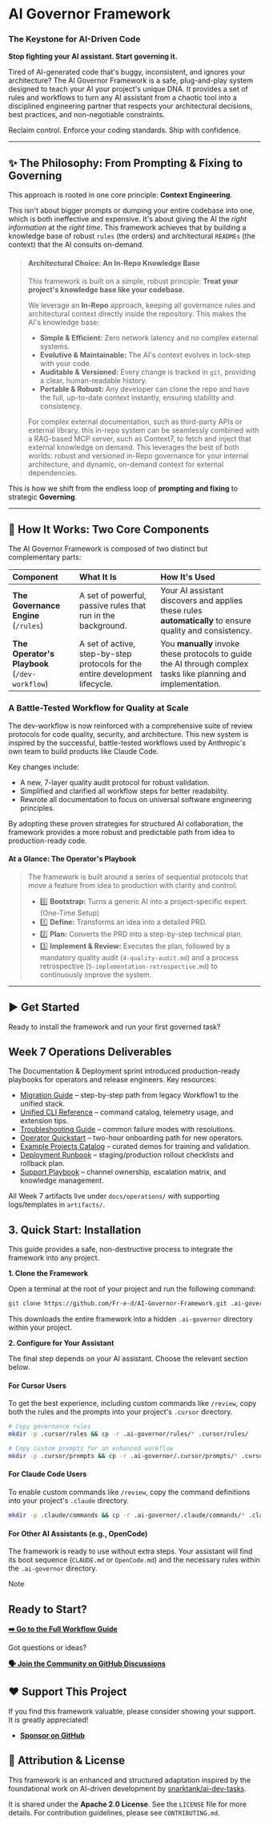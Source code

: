 # AI Governor Framework
### The Keystone for AI-Driven Code

**Stop fighting your AI assistant. Start governing it.**

Tired of AI-generated code that's buggy, inconsistent, and ignores your architecture? The AI Governor Framework is a safe, plug-and-play system designed to teach your AI your project's unique DNA. It provides a set of rules and workflows to turn any AI assistant from a chaotic tool into a disciplined engineering partner that respects your architectural decisions, best practices, and non-negotiable constraints.

Reclaim control. Enforce your coding standards. Ship with confidence.

---

## ✨ The Philosophy: From Prompting & Fixing to Governing
This approach is rooted in one core principle: **Context Engineering**.

This isn't about bigger prompts or dumping your entire codebase into one, which is both ineffective and expensive. It's about giving the AI the *right information* at the *right time*. This framework achieves that by building a knowledge base of robust `rules` (the orders) and architectural `READMEs` (the context) that the AI consults on-demand.

> #### Architectural Choice: An In-Repo Knowledge Base
>
> This framework is built on a simple, robust principle: **Treat your project's knowledge base like your codebase.**
>
> We leverage an **In-Repo** approach, keeping all governance rules and architectural context directly inside the repository. This makes the AI's knowledge base:
> -   **Simple & Efficient:** Zero network latency and no complex external systems.
> -   **Evolutive & Maintainable:** The AI's context evolves in lock-step with your code.
> -   **Auditable & Versioned:** Every change is tracked in `git`, providing a clear, human-readable history.
> -   **Portable & Robust:** Any developer can clone the repo and have the full, up-to-date context instantly, ensuring stability and consistency.
>
> For complex external documentation, such as third-party APIs or external library, this in-repo system can be seamlessly combined with a RAG-based MCP server, such as Context7, to fetch and inject that external knowledge on demand. This leverages the best of both worlds: robust and versioned in-Repo governance for your internal architecture, and dynamic, on-demand context for external dependencies.

This is how we shift from the endless loop of **prompting and fixing** to strategic **Governing**.

---

## 🚀 How It Works: Two Core Components

The AI Governor Framework is composed of two distinct but complementary parts:

| Component | What It Is | How It's Used |
| :--- | :--- | :--- |
| **The Governance Engine** (`/rules`) | A set of powerful, passive rules that run in the background. | Your AI assistant discovers and applies these rules **automatically** to ensure quality and consistency. |
| **The Operator's Playbook** (`/dev-workflow`) | A set of active, step-by-step protocols for the entire development lifecycle. | You **manually** invoke these protocols to guide the AI through complex tasks like planning and implementation. |

### A Battle-Tested Workflow for Quality at Scale
The dev-workflow is now reinforced with a comprehensive suite of review protocols for code quality, security, and architecture. This new system is inspired by the successful, battle-tested workflows used by Anthropic's own team to build products like Claude Code.

Key changes include:
- A new, 7-layer quality audit protocol for robust validation.
- Simplified and clarified all workflow steps for better readability.
- Rewrote all documentation to focus on universal software engineering principles.

By adopting these proven strategies for structured AI collaboration, the framework provides a more robust and predictable path from idea to production-ready code.

#### At a Glance: The Operator's Playbook
> The framework is built around a series of sequential protocols that move a feature from idea to production with clarity and control:
> -   0️⃣ **Bootstrap:** Turns a generic AI into a project-specific expert. (One-Time Setup)
> -   1️⃣ **Define:** Transforms an idea into a detailed PRD.
> -   2️⃣ **Plan:** Converts the PRD into a step-by-step technical plan.
> -   3️⃣ **Implement & Review:** Executes the plan, followed by a mandatory quality audit (`4-quality-audit.md`) and a process retrospective (`5-implementation-retrospective.md`) to continuously improve the system.

---

## ▶️ Get Started

Ready to install the framework and run your first governed task?

## Week 7 Operations Deliverables

The Documentation & Deployment sprint introduced production-ready playbooks for operators and release engineers. Key resources:

- [Migration Guide](docs/operations/migration-guide.md) – step-by-step path from legacy Workflow1 to the unified stack.
- [Unified CLI Reference](docs/operations/cli-reference.md) – command catalog, telemetry usage, and extension tips.
- [Troubleshooting Guide](docs/operations/troubleshooting.md) – common failure modes with resolutions.
- [Operator Quickstart](docs/operations/operator-quickstart.md) – two-hour onboarding path for new operators.
- [Example Projects Catalog](docs/operations/example-projects.md) – curated demos for training and validation.
- [Deployment Runbook](docs/operations/deployment-runbook.md) – staging/production rollout checklists and rollback plan.
- [Support Playbook](docs/operations/support-playbook.md) – channel ownership, escalation matrix, and knowledge management.

All Week 7 artifacts live under `docs/operations/` with supporting logs/templates in `artifacts/`.


## 3. Quick Start: Installation

This guide provides a safe, non-destructive process to integrate the framework into any project.

**1. Clone the Framework**

Open a terminal at the root of your project and run the following command:
```bash
git clone https://github.com/Fr-e-d/AI-Governor-Framework.git .ai-governor
```
This downloads the entire framework into a hidden `.ai-governor` directory within your project.

**2. Configure for Your Assistant**

The final step depends on your AI assistant. Choose the relevant section below.

#### For Cursor Users
To get the best experience, including custom commands like `/review`, copy both the rules and the prompts into your project's `.cursor` directory.
```bash
# Copy governance rules
mkdir -p .cursor/rules && cp -r .ai-governor/rules/* .cursor/rules/

# Copy custom prompts for an enhanced workflow
mkdir -p .cursor/prompts && cp -r .ai-governor/.cursor/prompts/* .cursor/prompts/
```

#### For Claude Code Users
To enable custom commands like `/review`, copy the command definitions into your project's `.claude` directory.
```bash
mkdir -p .claude/commands && cp -r .ai-governor/.claude/commands/* .claude/commands/
```

#### For Other AI Assistants (e.g., OpenCode)
The framework is ready to use without extra steps. Your assistant will find its boot sequence (`CLAUDE.md` or `OpenCode.md`) and the necessary rules within the `.ai-governor` directory.


> [!NOTE]
> ## Ready to Start?
>
> **[➡️ Go to the Full Workflow Guide](./dev-workflow)**
>
> Got questions or ideas?
>
> **[🗣️ Join the Community on GitHub Discussions](https://github.com/Fr-e-d/The-Governor-Framework/discussions)**


## ❤️ Support This Project

If you find this framework valuable, please consider showing your support. It is greatly appreciated!

-   **[Sponsor on GitHub](https://github.com/sponsors/Fr-e-d)**

## 🤝 Attribution & License

This framework is an enhanced and structured adaptation inspired by the foundational work on AI-driven development by [snarktank/ai-dev-tasks](https://github.com/snarktank/ai-dev-tasks).

It is shared under the **Apache 2.0 License**. See the `LICENSE` file for more details. For contribution guidelines, please see `CONTRIBUTING.md`. 
